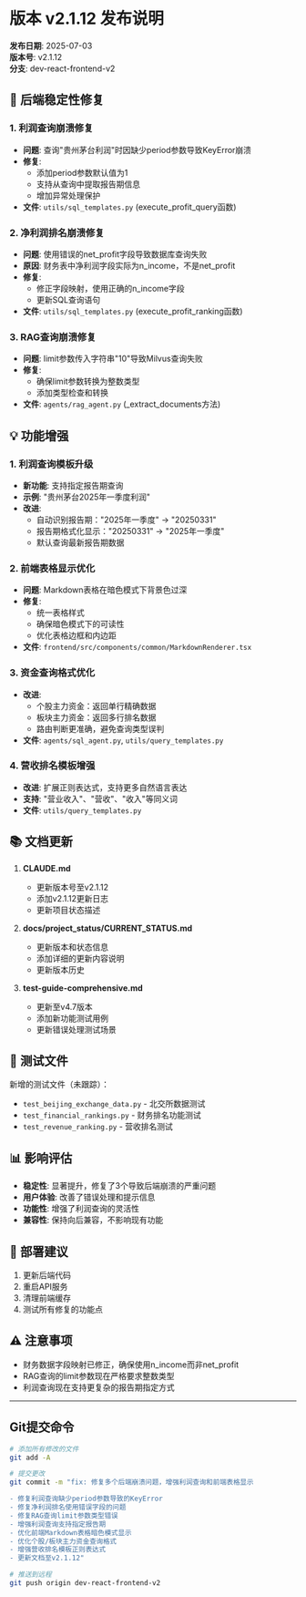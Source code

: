 # 版本 v2.1.12 发布说明

**发布日期**: 2025-07-03  
**版本号**: v2.1.12  
**分支**: dev-react-frontend-v2

## 🔧 后端稳定性修复

### 1. 利润查询崩溃修复
- **问题**: 查询"贵州茅台利润"时因缺少period参数导致KeyError崩溃
- **修复**: 
  - 添加period参数默认值为1
  - 支持从查询中提取报告期信息
  - 增加异常处理保护
- **文件**: `utils/sql_templates.py` (execute_profit_query函数)

### 2. 净利润排名崩溃修复
- **问题**: 使用错误的net_profit字段导致数据库查询失败
- **原因**: 财务表中净利润字段实际为n_income，不是net_profit
- **修复**: 
  - 修正字段映射，使用正确的n_income字段
  - 更新SQL查询语句
- **文件**: `utils/sql_templates.py` (execute_profit_ranking函数)

### 3. RAG查询崩溃修复
- **问题**: limit参数传入字符串"10"导致Milvus查询失败
- **修复**: 
  - 确保limit参数转换为整数类型
  - 添加类型检查和转换
- **文件**: `agents/rag_agent.py` (_extract_documents方法)

## 💡 功能增强

### 1. 利润查询模板升级
- **新功能**: 支持指定报告期查询
- **示例**: "贵州茅台2025年一季度利润"
- **改进**:
  - 自动识别报告期："2025年一季度" → "20250331"
  - 报告期格式化显示："20250331" → "2025年一季度"
  - 默认查询最新报告期数据

### 2. 前端表格显示优化
- **问题**: Markdown表格在暗色模式下背景色过深
- **修复**: 
  - 统一表格样式
  - 确保暗色模式下的可读性
  - 优化表格边框和内边距
- **文件**: `frontend/src/components/common/MarkdownRenderer.tsx`

### 3. 资金查询格式优化
- **改进**:
  - 个股主力资金：返回单行精确数据
  - 板块主力资金：返回多行排名数据
  - 路由判断更准确，避免查询类型误判
- **文件**: `agents/sql_agent.py`, `utils/query_templates.py`

### 4. 营收排名模板增强
- **改进**: 扩展正则表达式，支持更多自然语言表达
- **支持**: "营业收入"、"营收"、"收入"等同义词
- **文件**: `utils/query_templates.py`

## 📚 文档更新

1. **CLAUDE.md**
   - 更新版本号至v2.1.12
   - 添加v2.1.12更新日志
   - 更新项目状态描述

2. **docs/project_status/CURRENT_STATUS.md**
   - 更新版本和状态信息
   - 添加详细的更新内容说明
   - 更新版本历史

3. **test-guide-comprehensive.md**
   - 更新至v4.7版本
   - 添加新功能测试用例
   - 更新错误处理测试场景

## 🧪 测试文件

新增的测试文件（未跟踪）：
- `test_beijing_exchange_data.py` - 北交所数据测试
- `test_financial_rankings.py` - 财务排名功能测试
- `test_revenue_ranking.py` - 营收排名测试

## 📊 影响评估

- **稳定性**: 显著提升，修复了3个导致后端崩溃的严重问题
- **用户体验**: 改善了错误处理和提示信息
- **功能性**: 增强了利润查询的灵活性
- **兼容性**: 保持向后兼容，不影响现有功能

## 🚀 部署建议

1. 更新后端代码
2. 重启API服务
3. 清理前端缓存
4. 测试所有修复的功能点

## ⚠️ 注意事项

- 财务数据字段映射已修正，确保使用n_income而非net_profit
- RAG查询的limit参数现在严格要求整数类型
- 利润查询现在支持更复杂的报告期指定方式

---

## Git提交命令

```bash
# 添加所有修改的文件
git add -A

# 提交更改
git commit -m "fix: 修复多个后端崩溃问题，增强利润查询和前端表格显示

- 修复利润查询缺少period参数导致的KeyError
- 修复净利润排名使用错误字段的问题
- 修复RAG查询limit参数类型错误
- 增强利润查询支持指定报告期
- 优化前端Markdown表格暗色模式显示
- 优化个股/板块主力资金查询格式
- 增强营收排名模板正则表达式
- 更新文档至v2.1.12"

# 推送到远程
git push origin dev-react-frontend-v2
```